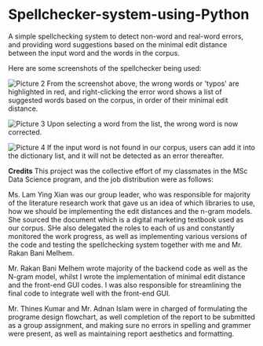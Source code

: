 # Spellchecker-system-using-Python

A simple spellchecking system to detect non-word and real-word errors, and providing word suggestions based on the minimal edit distance between the input word and the words in the corpus. 

Here are some screenshots of the spellchecker being used: 

![Picture 2](https://user-images.githubusercontent.com/22349397/149358869-6295a16c-fb10-4dc9-91f5-f7a7b27bc40f.png)
From the screenshot above, the wrong words or 'typos' are highlighted in red, and right-clicking the error word shows a list of suggested words based on the corpus, in order of their minimal edit distance. 


![Picture 3](https://user-images.githubusercontent.com/22349397/149359349-ca0aa050-0c4e-4efc-961c-936e7f834e85.png)
Upon selecting a word from the list, the wrong word is now corrected. 


![Picture 4](https://user-images.githubusercontent.com/22349397/149359464-cac85114-98ed-4848-b10b-0d0a25f3be94.png)
If the input word is not found in our corpus, users can add it into the dictionary list, and it will not be detected as an error thereafter. 

**Credits**
This project was the collective effort of my classmates in the MSc Data Science program, and the job distribution were as follows:

Ms. Lam Ying Xian was our group leader, who was responsible for majority of the literature research work that gave us an idea of which libraries to use, how we should be implementing the edit distances and the n-gram models. She sourced the document which is a digital marketing textbook used as our corpus. SHe also delegated the roles to each of us and constantly monitored the work progress, as well as implementing various versions of the code and testing the spellchecking system together with me and Mr. Rakan Bani Melhem.

Mr. Rakan Bani Melhem wrote majority of the backend code as well as the N-gram model, whilst I wrote the implementation of minimal edit distance and the front-end GUI codes. I was also responsible for streamlining the final code to integrate well with the front-end GUI. 

Mr. Thines Kumar and Mr. Adnan Islam were in charged of formulating the programe design flowchart, as well completion of the report to be submitted as a group assignment, and making sure no errors in spelling and grammer were present, as well as maintaining report aesthetics and formatting. 

